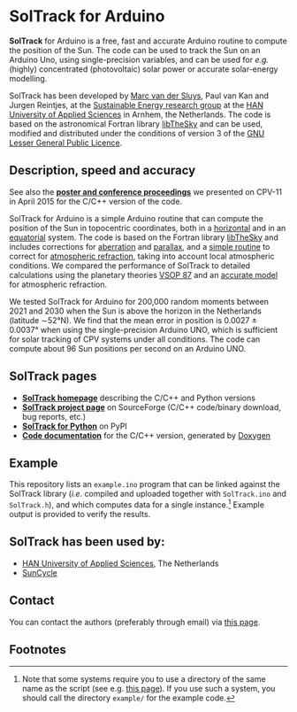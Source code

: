 # SolTrack for Arduino #

**SolTrack** for Arduino is a free, fast and accurate Arduino routine to compute the position of the Sun.  The
code can be used to track the Sun on an Arduino Uno, using single-precision variables, and can be used for
_e.g._ (highly) concentrated (photovoltaic) solar power or accurate solar-energy modelling.

SolTrack has been developed by [Marc van der Sluys](http://han.vandersluys.nl/en/), Paul van Kan and Jurgen
Reintjes, at the [Sustainable Energy research
group](http://www.han.nl/international/english/research/sustainable-electrical-energy/) at the [HAN University
of Applied Sciences](http://www.han.nl/international/english/) in Arnhem, the Netherlands.  The code is based
on the astronomical Fortran library [libTheSky](http://libthesky.sf.net "libTheSky: a Fortran library to
compute the positions of celestial bodies and events with great accuracy") and can be used, modified and
distributed under the conditions of version 3 of the [GNU Lesser General Public
Licence](http://www.gnu.org/licenses/lgpl.html).





## Description, speed and accuracy ##

See also the [**poster and conference proceedings**](http://han.vandersluys.nl/en/Publications.html) we
presented on CPV-11 in April 2015 for the C/C++ version of the code.

SolTrack for Arduino is a simple Arduino routine that can compute the position of the Sun in topocentric
coordinates, both in a [horizontal](https://en.wikipedia.org/wiki/Horizontal_coordinate_system "Wikipedia")
and in an [equatorial](https://en.wikipedia.org/wiki/Equatorial_coordinate_system "Wikipedia") system. The
code is based on the Fortran library [libTheSky](http://libthesky.sf.net) and includes corrections for
[aberration](http://en.wikipedia.org/wiki/Aberration_of_light "Wikipedia") and
[parallax](http://en.wikipedia.org/wiki/Parallax#Diurnal_parallax "Wikipedia"), and a [simple
routine](http://adsabs.harvard.edu/abs/1986S%26T....72...70S) to correct for [atmospheric
refraction](https://en.wikipedia.org/wiki/Atmospheric_refraction "Wikipedia"), taking into account local
atmospheric conditions.  We compared the performance of SolTrack to detailed calculations using the planetary
theories [VSOP 87](http://cdsads.u-strasbg.fr/cgi-bin/nph-bib_query?1988A%26A...202..309B) and an [accurate
model](http://astro.ukho.gov.uk/data/tn/naotn63.pdf) for atmospheric refraction.

We tested SolTrack for Arduino for 200,000 random moments between 2021 and 2030 when the Sun is above the
horizon in the Netherlands (latitude &sim;52&deg;N). We find that the mean error in position is 0.0027 &pm;
0.0037&deg; when using the single-precision Arduino UNO, which is sufficient for solar tracking of CPV systems
under all conditions. The code can compute about 96 Sun positions per second on an Arduino UNO.



## SolTrack pages ##

* [**SolTrack homepage**](http://soltrack.sourceforge.net/) describing the C/C++ and Python versions
* [**SolTrack project page**](https://sourceforge.net/projects/soltrack/) on SourceForge (C/C++ code/binary
  download, bug reports, etc.)
* [**SolTrack for Python**](https://pypi.org/project/soltrack/) on PyPI
* [**Code documentation**](http://soltrack.sourceforge.net/doxygen/) for the C/C++ version, generated by
[Doxygen](http://www.doxygen.org/)




## Example ##

This repository lists an `example.ino` program that can be linked against the SolTrack library (_i.e._
compiled and uploaded together with `SolTrack.ino` and `SolTrack.h`), and which computes data for a single
instance.[^dir]  Example output is provided to verify the results.



    
## SolTrack has been used by: ##

* [HAN University of Applied Sciences](https://www.han.nl/international/english/research/sustainable-electrical-energy/), The Netherlands
* [SunCycle](http://www.suncycle.nl/)


    
## Contact ##

You can contact the authors (preferably through email) via [this page](http://han.vandersluys.nl/en/).

    
## Footnotes ##

[^dir]: Note that some systems require you to use a directory of the same name as the script (see e.g. [this
    page](https://arduino.stackexchange.com/q/32619/43342)).  If you use such a system, you should call the directory `example/` for the example code.
